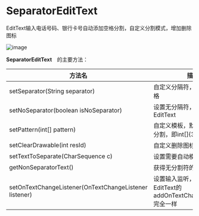 # SeparatorEditText
EditText输入电话号码、银行卡号自动添加空格分割，自定义分割模式，增加删除图标

![image](https://github.com/woxingxiao/SeparatorEditText/blob/master/demo.gif)

**SeparatorEditText**　的主要方法：

方法名     | 描述
-------- | ---
setSeparator(String separator)| 自定义分隔符，默认是一个空格
setNoSeparator(boolean isNoSeparator)| 设置无分隔符，功能同普通EditText
setPattern(int[] pattern) |自定义模板，默认常见手机号分割，即int[]{3,4,4}
setClearDrawable(int resId)| 自定义删除图标的图片资源
setTextToSeparate(CharSequence c)|设置需要自动模板转换的内容
getNonSeparatorText()|获得无分割符的内容
setOnTextChangeListener(OnTextChangeListener listener)|设置输入监听，功能与EditText的addOnTextChangeListener()完全一样
